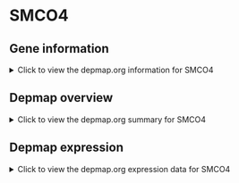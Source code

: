 <h1>SMCO4</h1>

<h2>Gene information</h2>
<details>
  <summary>Click to view the depmap.org information for SMCO4</summary>
  <iframe src="https://depmap.org/portal/gene/SMCO4?tab=about" style="border:none;width:100%;height:800px"></iframe>
</details>

<h2>Depmap overview</h2>
<details>
  <summary>Click to view the depmap.org summary for SMCO4</summary>
  <iframe src="https://depmap.org/portal/gene/SMCO4?tab=overview" style="border:none;width:100%;height:800px"></iframe>
</details>

<h2>Depmap expression</h2>
<details>
  <summary>Click to view the depmap.org expression data for SMCO4</summary>
  <iframe src="https://depmap.org/portal/gene/SMCO4?tab=characterization" style="border:none;width:100%;height:800px"></iframe>
</details>


<!--
<h2>Reactome Pathway diagram</h2>
PNAME
-->


